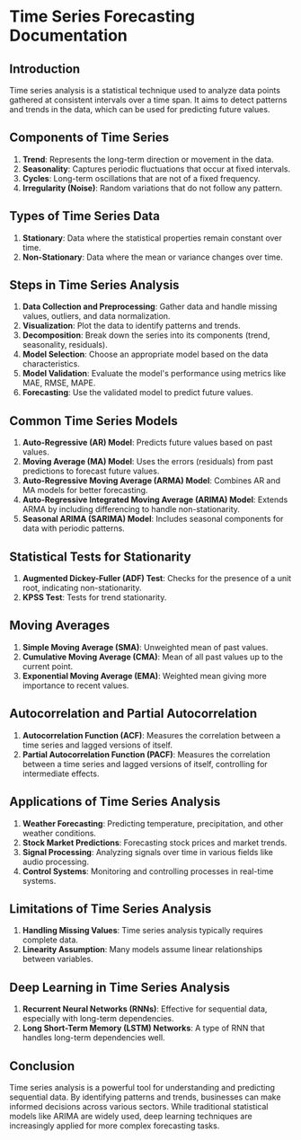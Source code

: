 # Time Series Forecasting Documentation

## Introduction

Time series analysis is a statistical technique used to analyze data points gathered at consistent intervals over a time span. It aims to detect patterns and trends in the data, which can be used for predicting future values.

## Components of Time Series

1. **Trend**: Represents the long-term direction or movement in the data.
2. **Seasonality**: Captures periodic fluctuations that occur at fixed intervals.
3. **Cycles**: Long-term oscillations that are not of a fixed frequency.
4. **Irregularity (Noise)**: Random variations that do not follow any pattern.

## Types of Time Series Data

1. **Stationary**: Data where the statistical properties remain constant over time.
2. **Non-Stationary**: Data where the mean or variance changes over time.

## Steps in Time Series Analysis

1. **Data Collection and Preprocessing**: Gather data and handle missing values, outliers, and data normalization.
2. **Visualization**: Plot the data to identify patterns and trends.
3. **Decomposition**: Break down the series into its components (trend, seasonality, residuals).
4. **Model Selection**: Choose an appropriate model based on the data characteristics.
5. **Model Validation**: Evaluate the model's performance using metrics like MAE, RMSE, MAPE.
6. **Forecasting**: Use the validated model to predict future values.

## Common Time Series Models

1. **Auto-Regressive (AR) Model**: Predicts future values based on past values.
2. **Moving Average (MA) Model**: Uses the errors (residuals) from past predictions to forecast future values.
3. **Auto-Regressive Moving Average (ARMA) Model**: Combines AR and MA models for better forecasting.
4. **Auto-Regressive Integrated Moving Average (ARIMA) Model**: Extends ARMA by including differencing to handle non-stationarity.
5. **Seasonal ARIMA (SARIMA) Model**: Includes seasonal components for data with periodic patterns.

## Statistical Tests for Stationarity

1. **Augmented Dickey-Fuller (ADF) Test**: Checks for the presence of a unit root, indicating non-stationarity.
2. **KPSS Test**: Tests for trend stationarity.

## Moving Averages

1. **Simple Moving Average (SMA)**: Unweighted mean of past values.
2. **Cumulative Moving Average (CMA)**: Mean of all past values up to the current point.
3. **Exponential Moving Average (EMA)**: Weighted mean giving more importance to recent values.

## Autocorrelation and Partial Autocorrelation

1. **Autocorrelation Function (ACF)**: Measures the correlation between a time series and lagged versions of itself.
2. **Partial Autocorrelation Function (PACF)**: Measures the correlation between a time series and lagged versions of itself, controlling for intermediate effects.

## Applications of Time Series Analysis

1. **Weather Forecasting**: Predicting temperature, precipitation, and other weather conditions.
2. **Stock Market Predictions**: Forecasting stock prices and market trends.
3. **Signal Processing**: Analyzing signals over time in various fields like audio processing.
4. **Control Systems**: Monitoring and controlling processes in real-time systems.

## Limitations of Time Series Analysis

1. **Handling Missing Values**: Time series analysis typically requires complete data.
2. **Linearity Assumption**: Many models assume linear relationships between variables.

## Deep Learning in Time Series Analysis

1. **Recurrent Neural Networks (RNNs)**: Effective for sequential data, especially with long-term dependencies.
2. **Long Short-Term Memory (LSTM) Networks**: A type of RNN that handles long-term dependencies well.

## Conclusion

Time series analysis is a powerful tool for understanding and predicting sequential data. By identifying patterns and trends, businesses can make informed decisions across various sectors. While traditional statistical models like ARIMA are widely used, deep learning techniques are increasingly applied for more complex forecasting tasks.
